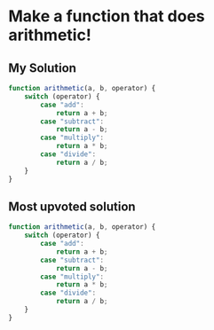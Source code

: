# Make a function that does arithmetic!

## My Solution

```javascript
function arithmetic(a, b, operator) {
    switch (operator) {
        case "add":
            return a + b;
        case "subtract":
            return a - b;
        case "multiply":
            return a * b;
        case "divide":
            return a / b;
    }
}
```

## Most upvoted solution

```javascript
function arithmetic(a, b, operator) {
    switch (operator) {
        case "add":
            return a + b;
        case "subtract":
            return a - b;
        case "multiply":
            return a * b;
        case "divide":
            return a / b;
    }
}
```
